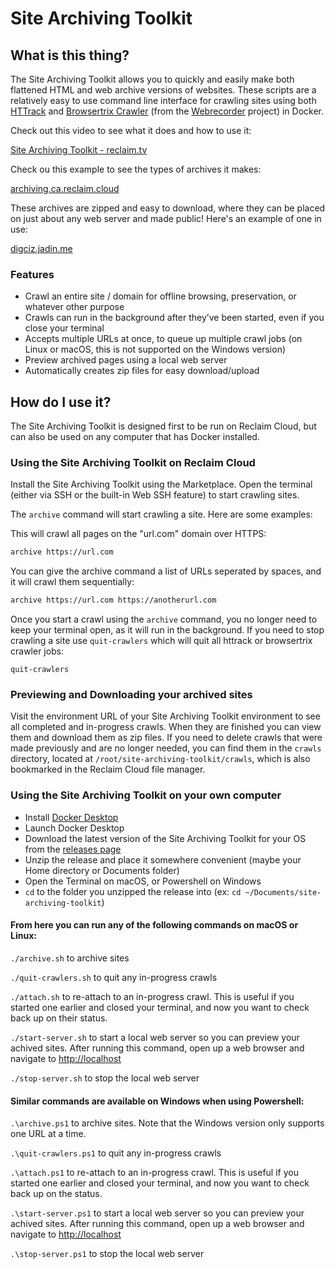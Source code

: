 # Site Archiving Toolkit

## What is this thing?

The Site Archiving Toolkit allows you to quickly and easily make both flattened HTML and web archive versions of websites. These scripts are a relatively easy to use command line interface for crawling sites using both [HTTrack](https://www.httrack.com) and [Browsertrix Crawler](https://github.com/webrecorder/browsertrix-crawler) (from the [Webrecorder](https://webrecorder.net) project) in Docker.

Check out this video to see what it does and how to use it:

[Site Archiving Toolkit - reclaim.tv](https://archive.reclaim.tv/w/qYeNBzUdDWDxWi8pFSLNB1)

Check ou this example to see the types of archives it makes: 

[archiving.ca.reclaim.cloud](https://archiving.ca.reclaim.cloud/)

These archives are zipped and easy to download, where they can be placed on just about any web server and made public! Here's an example of one in use:

[digciz.jadin.me](https://digciz.jadin.me)

### Features

- Crawl an entire site / domain for offline browsing, preservation, or whatever other purpose
- Crawls can run in the background after they’ve been started, even if you close your terminal
- Accepts multiple URLs at once, to queue up multiple crawl jobs (on Linux or macOS, this is not supported on the Windows version)
- Preview archived pages using a local web server
- Automatically creates zip files for easy download/upload

## How do I use it?

The Site Archiving Toolkit is designed first to be run on Reclaim Cloud, but can also be used on any computer that has Docker installed.

### Using the Site Archiving Toolkit on Reclaim Cloud

Install the Site Archiving Toolkit using the Marketplace. Open the terminal (either via SSH or the built-in Web SSH feature) to start crawling sites.

The `archive` command will start crawling a site. Here are some examples:

This will crawl all pages on the "url.com" domain over HTTPS:
```bash
archive https://url.com
```

You can give the archive command a list of URLs seperated by spaces, and it will crawl them sequentially:
```bash
archive https://url.com https://anotherurl.com
```

Once you start a crawl using the `archive` command, you no longer need to keep your terminal open, as it will run in the background. If you need to stop crawling a site use `quit-crawlers` which will quit all httrack or browsertrix crawler jobs:
```
quit-crawlers
``` 

### Previewing and Downloading your archived sites

Visit the environment URL of your Site Archiving Toolkit environment to see all completed and in-progress crawls. When they are finished you can view them and download them as zip files. If you need to delete crawls that were made previously and are no longer needed, you can find them in the `crawls` directory, located at `/root/site-archiving-toolkit/crawls`, which is also bookmarked in the Reclaim Cloud file manager.

### Using the Site Archiving Toolkit on your own computer

- Install [Docker Desktop](https://www.docker.com/products/docker-desktop/)
- Launch Docker Desktop
- Download the latest version of the Site Archiving Toolkit for your OS from the [releases page](https://github.com/TaylorJadin/site-archiving-toolkit/releases)
- Unzip the release and place it somewhere convenient (maybe your Home directory or Documents folder)
- Open the Terminal on macOS, or Powershell on Windows
- `cd` to the folder you unzipped the release into (ex: `cd ~/Documents/site-archiving-toolkit`)

#### From here you can run any of the following commands on macOS or Linux:

`./archive.sh` to archive sites

`./quit-crawlers.sh` to quit any in-progress crawls

`./attach.sh` to re-attach to an in-progress crawl. This is useful if you started one earlier and closed your terminal, and now you want to check back up on their status.

`./start-server.sh` to start a local web server so you can preview your achived sites. After running this command, open up a web browser and navigate to <http://localhost>

`./stop-server.sh` to stop the local web server

#### Similar commands are available on Windows when using Powershell:

`.\archive.ps1` to archive sites. Note that the Windows version only supports one URL at a time.

`.\quit-crawlers.ps1` to quit any in-progress crawls

`.\attach.ps1` to re-attach to an in-progress crawl. This is useful if you started one earlier and closed your terminal, and now you want to check back up on the status.

`.\start-server.ps1` to start a local web server so you can preview your achived sites. After running this command, open up a web browser and navigate to <http://localhost>

`.\stop-server.ps1` to stop the local web server
